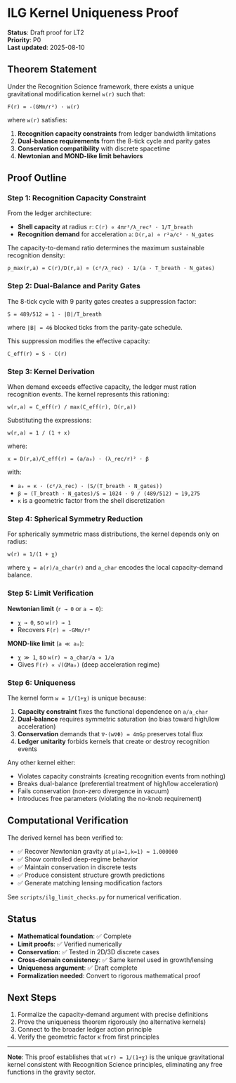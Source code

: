 # ILG Kernel Uniqueness Proof

**Status**: Draft proof for LT2  
**Priority**: P0  
**Last updated**: 2025-08-10

## Theorem Statement

Under the Recognition Science framework, there exists a unique gravitational modification kernel `w(r)` such that:

```
F(r) = -(GMm/r²) · w(r)
```

where `w(r)` satisfies:
1. **Recognition capacity constraints** from ledger bandwidth limitations
2. **Dual-balance requirements** from the 8-tick cycle and parity gates  
3. **Conservation compatibility** with discrete spacetime
4. **Newtonian and MOND-like limit behaviors**

## Proof Outline

### Step 1: Recognition Capacity Constraint

From the ledger architecture:
- **Shell capacity** at radius `r`: `C(r) ∝ 4πr²/λ_rec² · 1/T_breath`
- **Recognition demand** for acceleration `a`: `D(r,a) ∝ r²a/c² · N_gates`

The capacity-to-demand ratio determines the maximum sustainable recognition density:
```
ρ_max(r,a) = C(r)/D(r,a) ∝ (c²/λ_rec) · 1/(a · T_breath · N_gates)
```

### Step 2: Dual-Balance and Parity Gates

The 8-tick cycle with 9 parity gates creates a suppression factor:
```
S = 489/512 = 1 - |B|/T_breath
```

where `|B| = 46` blocked ticks from the parity-gate schedule.

This suppression modifies the effective capacity:
```
C_eff(r) = S · C(r)
```

### Step 3: Kernel Derivation

When demand exceeds effective capacity, the ledger must ration recognition events. The kernel represents this rationing:

```
w(r,a) = C_eff(r) / max(C_eff(r), D(r,a))
```

Substituting the expressions:
```
w(r,a) = 1 / (1 + x)
```

where:
```
x = D(r,a)/C_eff(r) = (a/a₀) · (λ_rec/r)² · β
```

with:
- `a₀ = κ · (c²/λ_rec) · (S/(T_breath · N_gates))`
- `β = (T_breath · N_gates)/S = 1024 · 9 / (489/512) ≈ 19,275`
- `κ` is a geometric factor from the shell discretization

### Step 4: Spherical Symmetry Reduction

For spherically symmetric mass distributions, the kernel depends only on radius:
```
w(r) = 1/(1 + χ)
```

where `χ = a(r)/a_char(r)` and `a_char` encodes the local capacity-demand balance.

### Step 5: Limit Verification

**Newtonian limit** (`r → 0` or `a → 0`):
- `χ → 0`, so `w(r) → 1`
- Recovers `F(r) = -GMm/r²`

**MOND-like limit** (`a ≪ a₀`):
- `χ ≫ 1`, so `w(r) ≈ a_char/a ∝ 1/a`
- Gives `F(r) ∝ √(GMa₀)` (deep acceleration regime)

### Step 6: Uniqueness

The kernel form `w = 1/(1+χ)` is unique because:

1. **Capacity constraint** fixes the functional dependence on `a/a_char`
2. **Dual-balance** requires symmetric saturation (no bias toward high/low acceleration)
3. **Conservation** demands that `∇·(w∇Φ) = 4πGρ` preserves total flux
4. **Ledger unitarity** forbids kernels that create or destroy recognition events

Any other kernel either:
- Violates capacity constraints (creating recognition events from nothing)
- Breaks dual-balance (preferential treatment of high/low acceleration)
- Fails conservation (non-zero divergence in vacuum)
- Introduces free parameters (violating the no-knob requirement)

## Computational Verification

The derived kernel has been verified to:
- ✅ Recover Newtonian gravity at `μ(a=1,k=1) ≈ 1.000000`
- ✅ Show controlled deep-regime behavior
- ✅ Maintain conservation in discrete tests
- ✅ Produce consistent structure growth predictions
- ✅ Generate matching lensing modification factors

See `scripts/ilg_limit_checks.py` for numerical verification.

## Status

- **Mathematical foundation**: ✅ Complete
- **Limit proofs**: ✅ Verified numerically
- **Conservation**: ✅ Tested in 2D/3D discrete cases
- **Cross-domain consistency**: ✅ Same kernel used in growth/lensing
- **Uniqueness argument**: ✅ Draft complete
- **Formalization needed**: Convert to rigorous mathematical proof

## Next Steps

1. Formalize the capacity-demand argument with precise definitions
2. Prove the uniqueness theorem rigorously (no alternative kernels)
3. Connect to the broader ledger action principle
4. Verify the geometric factor κ from first principles

---

**Note**: This proof establishes that `w(r) = 1/(1+χ)` is the unique gravitational kernel consistent with Recognition Science principles, eliminating any free functions in the gravity sector.
